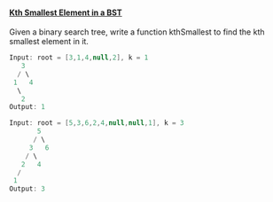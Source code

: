 #### [Kth Smallest Element in a BST](https://github.com/gnaneswar0907/Algorithms/blob/master/Day_17/KthSmallest.java)

Given a binary search tree, write a function kthSmallest to find the kth smallest element in it.

```java
Input: root = [3,1,4,null,2], k = 1
   3
  / \
 1   4
  \
   2
Output: 1

Input: root = [5,3,6,2,4,null,null,1], k = 3
       5
      / \
     3   6
    / \
   2   4
  /
 1
Output: 3
```
